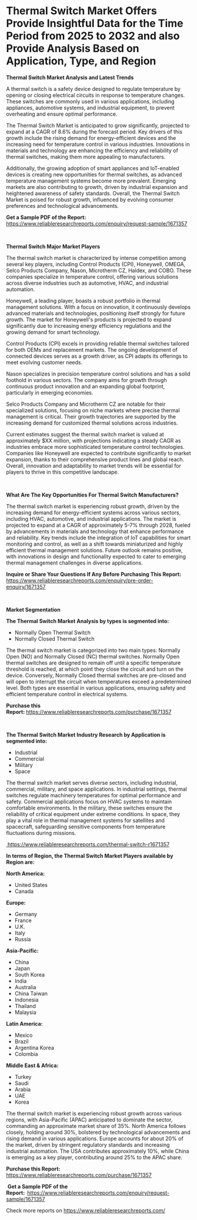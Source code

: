 <p><h1>Thermal Switch Market Offers Provide Insightful Data for the Time Period from 2025 to 2032 and also Provide Analysis Based on Application, Type, and Region</h1></p><p><strong>Thermal Switch Market Analysis and Latest Trends</strong></p>
<p><p>A thermal switch is a safety device designed to regulate temperature by opening or closing electrical circuits in response to temperature changes. These switches are commonly used in various applications, including appliances, automotive systems, and industrial equipment, to prevent overheating and ensure optimal performance. </p><p>The Thermal Switch Market is anticipated to grow significantly, projected to expand at a CAGR of 8.6% during the forecast period. Key drivers of this growth include the rising demand for energy-efficient devices and the increasing need for temperature control in various industries. Innovations in materials and technology are enhancing the efficiency and reliability of thermal switches, making them more appealing to manufacturers. </p><p>Additionally, the growing adoption of smart appliances and IoT-enabled devices is creating new opportunities for thermal switches, as advanced temperature management systems become more prevalent. Emerging markets are also contributing to growth, driven by industrial expansion and heightened awareness of safety standards. Overall, the Thermal Switch Market is poised for robust growth, influenced by evolving consumer preferences and technological advancements.</p></p>
<p><strong>Get a Sample PDF of the Report:&nbsp;</strong> <a href="https://www.reliableresearchreports.com/enquiry/request-sample/1671357?utm_campaign=3027&utm_medium=2&utm_source=Github&utm_content=ia&utm_term=25032025&utm_id=thermal-switch">https://www.reliableresearchreports.com/enquiry/request-sample/1671357</a></p>
<p>&nbsp;</p>
<p><strong>Thermal Switch Major Market Players</strong></p>
<p><p>The thermal switch market is characterized by intense competition among several key players, including Control Products (CPI), Honeywell, OMEGA, Selco Products Company, Nason, Microtherm CZ, Haldex, and COBO. These companies specialize in temperature control, offering various solutions across diverse industries such as automotive, HVAC, and industrial automation.</p><p>Honeywell, a leading player, boasts a robust portfolio in thermal management solutions. With a focus on innovation, it continuously develops advanced materials and technologies, positioning itself strongly for future growth. The market for Honeywell's products is projected to expand significantly due to increasing energy efficiency regulations and the growing demand for smart technology.</p><p>Control Products (CPI) excels in providing reliable thermal switches tailored for both OEMs and replacement markets. The ongoing development of connected devices serves as a growth driver, as CPI adapts its offerings to meet evolving customer needs.</p><p>Nason specializes in precision temperature control solutions and has a solid foothold in various sectors. The company aims for growth through continuous product innovation and an expanding global footprint, particularly in emerging economies.</p><p>Selco Products Company and Microtherm CZ are notable for their specialized solutions, focusing on niche markets where precise thermal management is critical. Their growth trajectories are supported by the increasing demand for customized thermal solutions across industries.</p><p>Current estimates suggest the thermal switch market is valued at approximately $XX million, with projections indicating a steady CAGR as industries embrace more sophisticated temperature control technologies. Companies like Honeywell are expected to contribute significantly to market expansion, thanks to their comprehensive product lines and global reach. Overall, innovation and adaptability to market trends will be essential for players to thrive in this competitive landscape.</p></p>
<p>&nbsp;</p>
<p><strong>What Are The Key Opportunities For Thermal Switch Manufacturers?</strong></p>
<p><p>The thermal switch market is experiencing robust growth, driven by the increasing demand for energy-efficient systems across various sectors, including HVAC, automotive, and industrial applications. The market is projected to expand at a CAGR of approximately 5-7% through 2028, fueled by advancements in materials and technology that enhance performance and reliability. Key trends include the integration of IoT capabilities for smart monitoring and control, as well as a shift towards miniaturized and highly efficient thermal management solutions. Future outlook remains positive, with innovations in design and functionality expected to cater to emerging thermal management challenges in diverse applications.</p></p>
<p><strong>Inquire or Share Your Questions If Any Before Purchasing This Report:</strong> <a href="https://www.reliableresearchreports.com/enquiry/pre-order-enquiry/1671357?utm_campaign=3027&utm_medium=2&utm_source=Github&utm_content=ia&utm_term=25032025&utm_id=thermal-switch">https://www.reliableresearchreports.com/enquiry/pre-order-enquiry/1671357</a></p>
<p>&nbsp;</p>
<p><strong>Market Segmentation</strong></p>
<p><strong>The Thermal Switch Market Analysis by types is segmented into:</strong></p>
<p><ul><li>Normally Open Thermal Switch</li><li>Normally Closed Thermal Switch</li></ul></p>
<p><p>The thermal switch market is categorized into two main types: Normally Open (NO) and Normally Closed (NC) thermal switches. Normally Open thermal switches are designed to remain off until a specific temperature threshold is reached, at which point they close the circuit and turn on the device. Conversely, Normally Closed thermal switches are pre-closed and will open to interrupt the circuit when temperatures exceed a predetermined level. Both types are essential in various applications, ensuring safety and efficient temperature control in electrical systems.</p></p>
<p><strong>Purchase this Report:&nbsp;</strong><a href="https://www.reliableresearchreports.com/purchase/1671357?utm_campaign=3027&utm_medium=2&utm_source=Github&utm_content=ia&utm_term=25032025&utm_id=thermal-switch">https://www.reliableresearchreports.com/purchase/1671357</a></p>
<p>&nbsp;</p>
<p><strong>The Thermal Switch Market Industry Research by Application is segmented into:</strong></p>
<p><ul><li>Industrial</li><li>Commercial</li><li>Military</li><li>Space</li></ul></p>
<p><p>The thermal switch market serves diverse sectors, including industrial, commercial, military, and space applications. In industrial settings, thermal switches regulate machinery temperatures for optimal performance and safety. Commercial applications focus on HVAC systems to maintain comfortable environments. In the military, these switches ensure the reliability of critical equipment under extreme conditions. In space, they play a vital role in thermal management systems for satellites and spacecraft, safeguarding sensitive components from temperature fluctuations during missions.</p></p>
<p><a href="https://www.reliableresearchreports.com/thermal-switch-r1671357?utm_campaign=3027&utm_medium=2&utm_source=Github&utm_content=ia&utm_term=25032025&utm_id=thermal-switch">&nbsp;https://www.reliableresearchreports.com/thermal-switch-r1671357</a></p>
<p><strong>In terms of Region, the Thermal Switch Market Players available by Region are:</strong></p>
<p>
    <p> <strong> North America: </strong>
        <ul>
            <li>United States</li>
            <li>Canada</li>
        </ul>
        </p> 
    <p> <strong> Europe: </strong>
        <ul>
            <li>Germany</li>
            <li>France</li>
            <li>U.K.</li>
            <li>Italy</li>
            <li>Russia</li>
        </ul>
        </p> 
    <p> <strong> Asia-Pacific: </strong>
        <ul>
            <li>China</li>
            <li>Japan</li>
            <li>South Korea</li>
            <li>India</li>
            <li>Australia</li>
            <li>China Taiwan</li>
            <li>Indonesia</li>
            <li>Thailand</li>
            <li>Malaysia</li>
        </ul>
        </p> 
    <p> <strong> Latin America: </strong>
        <ul>
            <li>Mexico</li>
            <li>Brazil</li>
            <li>Argentina Korea</li>
            <li>Colombia</li>
        </ul>
        </p> 
    <p> <strong> Middle East & Africa: </strong>
        <ul>
            <li>Turkey</li>
            <li>Saudi</li>
            <li>Arabia</li>
            <li>UAE</li>
            <li>Korea</li>
        </ul>
    </p>
    </p>
<p><p>The thermal switch market is experiencing robust growth across various regions, with Asia-Pacific (APAC) anticipated to dominate the sector, commanding an approximate market share of 35%. North America follows closely, holding around 30%, bolstered by technological advancements and rising demand in various applications. Europe accounts for about 20% of the market, driven by stringent regulatory standards and increasing industrial automation. The USA contributes approximately 10%, while China is emerging as a key player, contributing around 25% to the APAC share.</p></p>
<p><strong>Purchase this Report: </strong><a href="https://www.reliableresearchreports.com/purchase/1671357?utm_campaign=3027&utm_medium=2&utm_source=Github&utm_content=ia&utm_term=25032025&utm_id=thermal-switch">https://www.reliableresearchreports.com/purchase/1671357</a></p>
<p>&nbsp;<strong>Get a Sample PDF of the Report:&nbsp;&nbsp;</strong><a href="https://www.reliableresearchreports.com/enquiry/request-sample/1671357?utm_campaign=3027&utm_medium=2&utm_source=Github&utm_content=ia&utm_term=25032025&utm_id=thermal-switch">https://www.reliableresearchreports.com/enquiry/request-sample/1671357</a></p>
<p><strong></strong></p>
<p>Check more reports on <a href="https://www.reliableresearchreports.com/?utm_campaign=3027&utm_medium=2&utm_source=Github&utm_content=ia&utm_term=25032025&utm_id=thermal-switch">https://www.reliableresearchreports.com/</a></p>